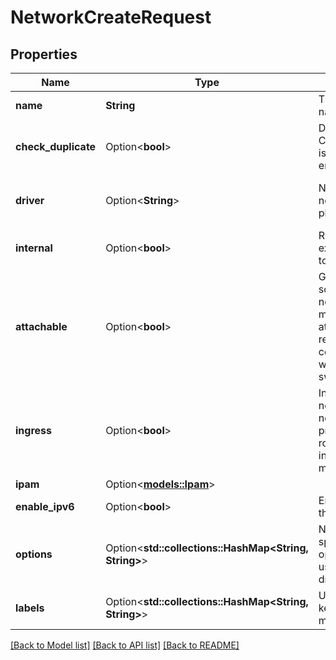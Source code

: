 # NetworkCreateRequest

## Properties

Name | Type | Description | Notes
------------ | ------------- | ------------- | -------------
**name** | **String** | The network's name. | 
**check_duplicate** | Option<**bool**> | Deprecated: CheckDuplicate is now always enabled.  | [optional]
**driver** | Option<**String**> | Name of the network driver plugin to use. | [optional][default to bridge]
**internal** | Option<**bool**> | Restrict external access to the network. | [optional]
**attachable** | Option<**bool**> | Globally scoped network is manually attachable by regular containers from workers in swarm mode.  | [optional]
**ingress** | Option<**bool**> | Ingress network is the network which provides the routing-mesh in swarm mode.  | [optional]
**ipam** | Option<[**models::Ipam**](IPAM.md)> |  | [optional]
**enable_ipv6** | Option<**bool**> | Enable IPv6 on the network. | [optional]
**options** | Option<**std::collections::HashMap<String, String>**> | Network specific options to be used by the drivers. | [optional]
**labels** | Option<**std::collections::HashMap<String, String>**> | User-defined key/value metadata. | [optional]

[[Back to Model list]](../README.md#documentation-for-models) [[Back to API list]](../README.md#documentation-for-api-endpoints) [[Back to README]](../README.md)


